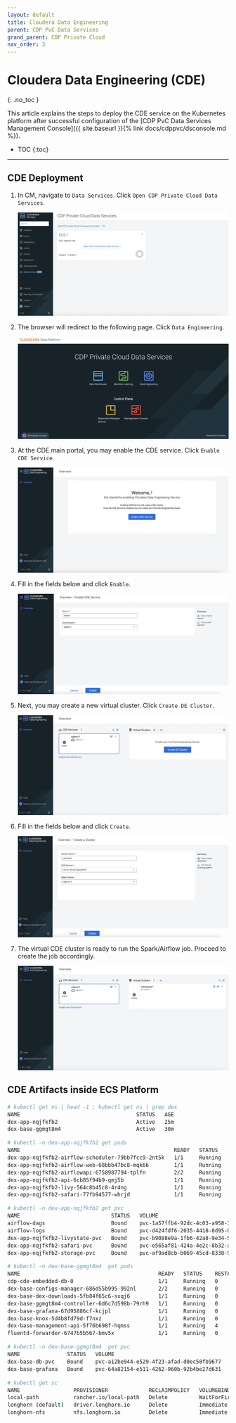 ```yaml
---
layout: default
title: Cloudera Data Engineering
parent: CDP PvC Data Services
grand_parent: CDP Private Cloud
nav_order: 3
---
```


# Cloudera Data Engineering (CDE)
{: .no_toc }

This article explains the steps to deploy the CDE service on the Kubernetes platform after successful configuration of the [CDP PvC Data Services Management Console]({{ site.baseurl }}{% link docs/cdppvc/dsconsole.md %}).

- TOC
{:toc}

---


## CDE Deployment

1. In CM, navigate to `Data Services`. Click `Open CDP Private Cloud Data Services`. 

    ![](../../assets/images/dsconsole/cmds.png)
    
2. The browser will redirect to the following page. Click `Data Engineering`.   

    ![](../../assets/images/dsconsole/dsmenu.png)
    
3. At the CDE main portal, you may enable the CDE service. Click `Enable CDE Service`.      

    ![](../../assets/images/cde/cde1.png)

4. Fill in the fields below and click `Enable`.

    ![](../../assets/images/cde/cde2.png)
    
5. Next, you may create a new virtual cluster. Click `Create DE Cluster`.        
    
    ![](../../assets/images/cde/cde3.png)
    
6. Fill in the fields below and click `Create`.    
    
    ![](../../assets/images/cde/cde4.png)
    
7. The virtual CDE cluster is ready to run the Spark/Airflow job. Proceed to create the job accordingly. 
    
    ![](../../assets/images/cde/cde5.png)
  

## CDE Artifacts inside ECS Platform

   ```bash
# kubectl get ns | head -1 ; kubectl get ns | grep dex
NAME                                     STATUS   AGE
dex-app-nqjfkfb2                         Active   25m
dex-base-ggmgt8m4                        Active   30m
   ```

   ```bash
# kubectl -n dex-app-nqjfkfb2 get pods
NAME                                                 READY   STATUS    RESTARTS   AGE
dex-app-nqjfkfb2-airflow-scheduler-79bb7fcc9-2nt5k   1/1     Running   0          31m
dex-app-nqjfkfb2-airflow-web-68bbb47bc8-mqk66        1/1     Running   0          31m
dex-app-nqjfkfb2-airflowapi-6758987794-tplfn         2/2     Running   2          31m
dex-app-nqjfkfb2-api-6cb85f94b9-qmj5b                1/1     Running   0          31m
dex-app-nqjfkfb2-livy-564c8b45c8-4r4ng               1/1     Running   0          31m
dex-app-nqjfkfb2-safari-77fb94577-whrjd              1/1     Running   0          31m
   ```
   
   ```bash
# kubectl -n dex-app-nqjfkfb2 get pvc
NAME                             STATUS   VOLUME                                     CAPACITY   ACCESS MODES   STORAGECLASS   AGE
airflow-dags                     Bound    pvc-1a57ffb4-92dc-4c03-a958-38702549ceb1   100Gi      RWX            longhorn-nfs   28m
airflow-logs                     Bound    pvc-d424fdf6-2035-4418-8d95-03769926a069   100Gi      RWX            longhorn-nfs   28m
dex-app-nqjfkfb2-livystate-pvc   Bound    pvc-b9088e9a-1fb6-42a8-9e34-5135f0e1ce07   100Gi      RWX            longhorn-nfs   28m
dex-app-nqjfkfb2-safari-pvc      Bound    pvc-e565af81-424a-4e2c-8b32-ade212159492   100Gi      RWX            longhorn-nfs   28m
dex-app-nqjfkfb2-storage-pvc     Bound    pvc-af9ad8cb-b069-45cd-8338-97351ba0bacd   100Gi      RWX            longhorn-nfs   28m
   ```
   
   ```bash
# kubectl -n dex-base-ggmgt8m4  get pods
NAME                                            READY   STATUS    RESTARTS   AGE
cdp-cde-embedded-db-0                           1/1     Running   0          34m
dex-base-configs-manager-686d55b995-992nl       2/2     Running   0          34m
dex-base-dex-downloads-5fb84f65c6-sxqj6         1/1     Running   0          34m
dex-base-ggmgt8m4-controller-6d6c7d598b-79rh9   1/1     Running   0          34m
dex-base-grafana-67d95886cf-kcjpl               1/1     Running   0          34m
dex-base-knox-5d4b8fd79d-f7nxz                  1/1     Running   0          34m
dex-base-management-api-5f76b698f-hqmss         1/1     Running   4          34m
fluentd-forwarder-6747b5b567-bmv5x              1/1     Running   0          34m
   ```
   
   ```bash   
# kubectl -n dex-base-ggmgt8m4  get pvc
NAME               STATUS   VOLUME                                     CAPACITY   ACCESS MODES   STORAGECLASS   AGE
dex-base-db-pvc    Bound    pvc-a12be944-e529-4f23-afad-d0ec58fb9677   100Gi      RWO            longhorn       34m
dex-base-grafana   Bound    pvc-64a82154-e511-4262-960b-92b4be27d631   10Gi       RWO            longhorn       34m
   ```
   
   ```bash   
# kubectl get sc
NAME                 PROVISIONER             RECLAIMPOLICY   VOLUMEBINDINGMODE      ALLOWVOLUMEEXPANSION   AGE
local-path           rancher.io/local-path   Delete          WaitForFirstConsumer   false                  3d12h
longhorn (default)   driver.longhorn.io      Delete          Immediate              true                   3d12h
longhorn-nfs         nfs.longhorn.io         Delete          Immediate              false                  3d12h
   ```


